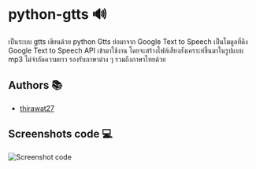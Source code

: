 
# python-gtts 🔊

เป็นระบบ gtts เขียนด้วย python Gtts ย่อมาจาก Google Text to Speech เป็นโมดูลที่ดึง Google Text to Speech API เข้ามาใช้งาน โดยจะสร้างไฟล์เสียงสังเคราะห์ขึ้นมาในรูปแบบ mp3 ไม่จำกัดความยาว รองรับภาษาต่าง ๆ รวมถึงภาษาไทยด้วย


## Authors 📚

- [thirawat27](https://github.com/thirawat27/)

## Screenshots code 💻

![Screenshot code](https://cdn.discordapp.com/attachments/923193651352444949/1027157140760182835/code.png)

